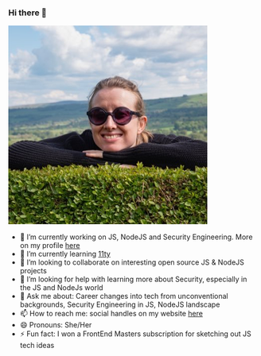 ### Hi there 👋

![alt text](Charlotte_fereday.jpg)

- 🔭 I’m currently working on JS, NodeJS and Security Engineering. More on my profile [here](https://www.charlottebrf.dev/profile)
- 🌱 I’m currently learning [11ty](https://www.11ty.dev/)
- 👯 I’m looking to collaborate on interesting open source JS & NodeJS projects
- 🤔 I’m looking for help with learning more about Security, especially in the JS and NodeJs world
- 💬 Ask me about: Career changes into tech from unconventional backgrounds, Security Engineering in JS, NodeJS landscape
- 📫 How to reach me: social handles on my website [here](https://www.charlottebrf.dev/)
- 😄 Pronouns: She/Her
- ⚡ Fun fact: I won a FrontEnd Masters subscription for sketching out JS tech ideas

